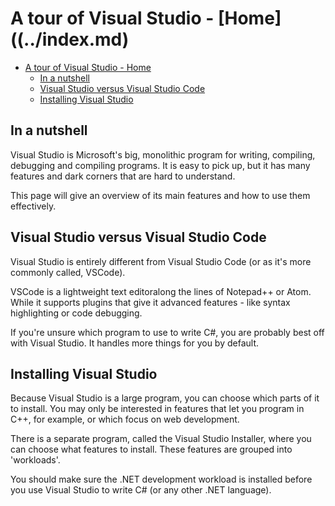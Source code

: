 # A tour of Visual Studio - [Home]((../index.md)

- [A tour of Visual Studio - Home](#a-tour-of-visual-studio---homeindexmd)
  - [In a nutshell](#in-a-nutshell)
  - [Visual Studio versus Visual Studio Code](#visual-studio-versus-visual-studio-code)
  - [Installing Visual Studio](#installing-visual-studio)

## In a nutshell

Visual Studio is Microsoft's big, monolithic program for writing, compiling, debugging and compiling programs. It is easy to pick up, but it has many features and dark corners that are hard to understand.

This page will give an overview of its main features and how to use them effectively.

## Visual Studio versus Visual Studio Code

Visual Studio is entirely different from Visual Studio Code (or as it's more commonly called, VSCode).

VSCode is a lightweight text editoralong the lines of Notepad++ or Atom. While it supports plugins that give it advanced features - like syntax highlighting or code debugging.

If you're unsure which program to use to write C#, you are probably best off with Visual Studio. It handles more things for you by default.

## Installing Visual Studio

Because Visual Studio is a large program, you can choose which parts of it to install. You may only be interested in features that let you program in C++, for example, or which focus on web development.

There is a separate program, called the Visual Studio Installer, where you can choose what features to install. These features are grouped into 'workloads'.

You should make sure the .NET development workload is installed before you use Visual Studio to write C# (or any other .NET language).
